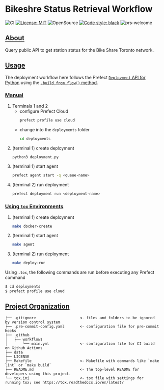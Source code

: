 # Bikeshre Status Retrieval Workflow

![CI](https://github.com/elsdes3/bikeshare-toronto-status/workflows/CI/badge.svg)
[![License: MIT](https://img.shields.io/badge/License-MIT-brightgreen.svg)](https://opensource.org/licenses/mit)
![OpenSource](https://badgen.net/badge/Open%20Source%20%3F/Yes%21/blue?icon=github)
[![Code style: black](https://img.shields.io/badge/code%20style-black-000000.svg)](https://github.com/ambv/black)
![prs-welcome](https://img.shields.io/badge/PRs-welcome-brightgreen.svg?style=flat-square)

## [About](#about)
Query public API to get station status for the Bike Share Toronto network.

## [Usage](#usage)
The deployment workflow here follows the Prefect [`Deployment` API for Python](https://docs.prefect.io/api-ref/prefect/deployments/#prefect.deployments.Deployment.build_from_flow) using the [`.build_from_flow()` method](https://docs.prefect.io/latest/api-ref/prefect/deployments/deployments/#prefect.deployments.deployments.Deployment).

### [Manual](#manual)
1. Terminals 1 and 2
   - configure Prefect Cloud
     ```bash
     prefect profile use cloud
     ```
   - change into the `deployments` folder
     ```bash
     cd deployments
     ```
2. (terminal 1) create deployment
   ```bash
   python3 deployment.py
   ```
3. (terminal 1) start agent
   ```bash
   prefect agent start -q <queue-name>
   ```
4. (terminal 2) run deployment
   ```bash
   prefect deployment run <deployment-name>
   ```

### [Using `tox` Environments](#using-tox-environments)
1. (terminal 1) create deployment
   ```bash
   make docker-create
   ```
2. (terminal 1) start agent
   ```bash
   make agent
   ```
3. (terminal 2) run deployment
   ```bash
   make deploy-run
   ```

Using `.tox`, the following commands are run before executing any Prefect command
```bash
$ cd deployments
$ prefect profile use cloud
```

## [Project Organization](#project-organization)

    ├── .gitignore                    <- files and folders to be ignored by version control system
    ├── .pre-commit-config.yaml       <- configuration file for pre-commit hooks
    ├── .github
    │   ├── workflows
    │       └── main.yml              <- configuration file for CI build on Github Actions
    ├── data
    ├── LICENSE
    ├── Makefile                      <- Makefile with commands like `make lint` or `make build`
    ├── README.md                     <- The top-level README for developers using this project.
    └── tox.ini                       <- tox file with settings for running tox; see https://tox.readthedocs.io/en/latest/
